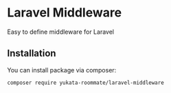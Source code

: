 # Laravel Middleware

Easy to define middleware for Laravel

## Installation

You can install package via composer:

```
composer require yukata-roommate/laravel-middleware
```
